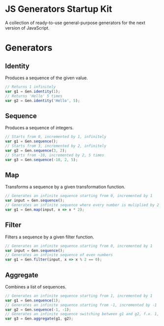 # JS Generators Startup Kit
A collection of ready-to-use general-purpose generators for the next version of JavaScript.

# Generators
## Identity
Produces a sequence of the given value.

```javascript
// Returns 1 infinitely
var g1 = Gen.identity(1);
// Returns 'Hello' 5 times
var g2 = Gen.identity('Hello', 5);
```

## Sequence
Produces a sequence of integers.

```javascript
// Starts from 0, incremented by 1, infinitely
var g1 = Gen.sequence();
// Starts from 3, incremented by 2, infinitely
var g2 = Gen.sequence(3, 2);
// Starts from -10, incremented by 2, 5 times
var g3 = Gen.sequence(-10, 2, 5);
```

## Map
Transforms a sequence by a given transformation function.

```javascript
// Generates an infinite sequence starting from 0, incremented by 1
var input = Gen.sequence();
// Generates an infinite sequence where every number is muliplied by 2
var g1 = Gen.map(input, x => x * 2);
```

## Filter
Filters a sequence by a given filter function.

```javascript
// Generates an infinite sequence starting from 0, incremented by 1
var input = Gen.sequence();
// Generates an infinite sequence of even numbers
var g1 = Gen.filter(input, x => x % 2 == 0);
```

## Aggregate
Combines a list of sequences.

```javascript
// Generates an infinite sequence starting from 1, incremented by 1
var g1 = Gen.sequence(1);
// Generates an infinite sequence starting from -1, incremented by -1
var g2 = Gen.sequence(-1, -1);
// Generates an infinite sequence switching between g1 and g2, f.x. 1, -1, 2, -2, ...
var g3 = Gen.aggregate(g1, g2);
```
